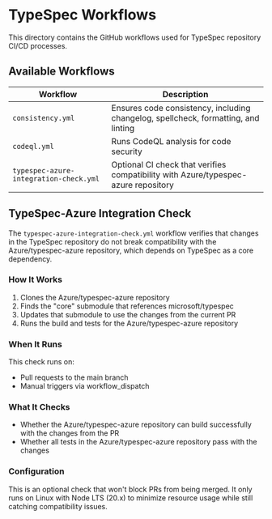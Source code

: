 # TypeSpec Workflows

This directory contains the GitHub workflows used for TypeSpec repository CI/CD processes.

## Available Workflows

| Workflow | Description |
|----------|-------------|
| `consistency.yml` | Ensures code consistency, including changelog, spellcheck, formatting, and linting |
| `codeql.yml` | Runs CodeQL analysis for code security |
| `typespec-azure-integration-check.yml` | Optional CI check that verifies compatibility with Azure/typespec-azure repository |

## TypeSpec-Azure Integration Check

The `typespec-azure-integration-check.yml` workflow verifies that changes in the TypeSpec repository do not break compatibility with the Azure/typespec-azure repository, which depends on TypeSpec as a core dependency.

### How It Works

1. Clones the Azure/typespec-azure repository
2. Finds the "core" submodule that references microsoft/typespec
3. Updates that submodule to use the changes from the current PR
4. Runs the build and tests for the Azure/typespec-azure repository

### When It Runs

This check runs on:
- Pull requests to the main branch
- Manual triggers via workflow_dispatch

### What It Checks

- Whether the Azure/typespec-azure repository can build successfully with the changes from the PR
- Whether all tests in the Azure/typespec-azure repository pass with the changes

### Configuration

This is an optional check that won't block PRs from being merged. It only runs on Linux with Node LTS (20.x) to minimize resource usage while still catching compatibility issues.
